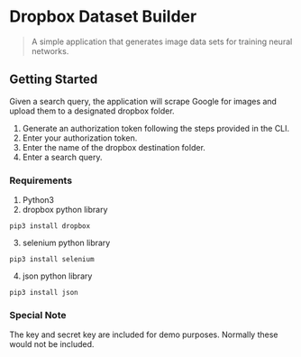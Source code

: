 # Dropbox Dataset Builder
> A simple application that generates image data sets for training neural networks.

## Getting Started
Given a search query, the application will scrape Google for images and upload them to a designated dropbox folder.
1. Generate an authorization token following the steps provided in the CLI.
2. Enter your authorization token.
3. Enter the name of the dropbox destination folder.
4. Enter a search query.

### Requirements
1. Python3
2. dropbox python library
```
pip3 install dropbox
```
3. selenium python library
```
pip3 install selenium
```
4. json python library
```
pip3 install json
```

### Special Note
The key and secret key are included for demo purposes. Normally these would not be included.
